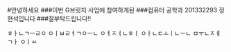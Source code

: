 #안녕하세요 
###이번 G브릿지 사업에 참여하게된 
###컴퓨터 공학과 201332293 정현석입니다
###잘부탁드립니다!!

ㅎㅏㄴㄱㅡㄹㅇ ㅇㅣㅂㄹㅕㄱㅇㅡㄴ ㅇㅕㅈㅓㄴㅎㅣ ㅇㅏㄴㄷㅗㅣㄴㅡㄴ ㅁㅜㄴㅈㅔㄱㅏ ㅇㅣㅆ
